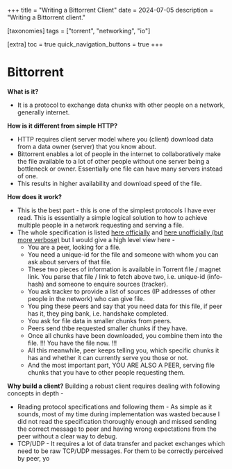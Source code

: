 +++
title = "Writing a Bittorrent Client"
date = 2024-07-05
description = "Writing a Bittorrent client."

[taxonomies]
tags = ["torrent", "networking", "io"]

[extra]
toc = true
quick_navigation_buttons = true
+++

# Bittorrent
**What is it?**
- It is a protocol to exchange data chunks with other people on a network, generally internet.

**How is it different from simple HTTP?**
- HTTP requires client server model where you (client) download data from a data owner (server) that you know about.
- Bittorrent enables a lot of people in the internet to collaboratively make the file available to a lot of other people without one server being a bottleneck or owner. Essentially one file can have many servers instead of one.
- This results in higher availability and download speed of the file.

**How does it work?**
- This is the best part - this is one of the simplest protocols I have ever read. This is essentially a simple logical solution to how to achieve multiple people in a network requesting and serving a file.
- The whole specification is listed [here officially](http://bittorrent.org/beps/bep_0003.html) and [here unofficially (but more verbose)](https://wiki.theory.org/BitTorrentSpecification#interested:_.3Clen.3D0001.3E.3Cid.3D2.3E) but I would give a high level view here -
    - You are a peer, looking for a file.
    - You need a unique-id for the file and someone with whom you can ask about servers of that file.
    - These two pieces of information is available in Torrent file / magnet link. You parse that file / link to fetch above two, i.e. unique-id (info-hash) and someone to enquire sources (tracker).
    - You ask tracker to provide a list of sources (IP addresses of other people in the network) who can give file.
    - You ping these peers and say that you need data for this file, if peer has it, they ping bank, i.e. handshake completed.
    - You ask for file data in smaller chunks from peers.
    - Peers send thbe requested smaller chunks if they have.
    - Once all chunks have been downloaded, you combine them into the file. !!! You have the file now. !!!
    - All this meanwhile, peer keeps telling you, which specific chunks it has and whether it can currently serve you those or not.
    - And the most important part, YOU ARE ALSO A PEER, serving file chunks that you have to other people requesting them.

**Why build a client?**
Building a robust client requires dealing with following concepts in depth -
- Reading protocol specifications and following them - As simple as it sounds, most of my time during implementation was wasted because I did not read the specification thoroughly enough and missed sending the correct message to peer and having wrong expectations from the peer without a clear way to debug.
- TCP/UDP - It requires a lot of data transfer and packet exchanges which need to be raw TCP/UDP messages. For them to be correctly perceived by peer, yo
